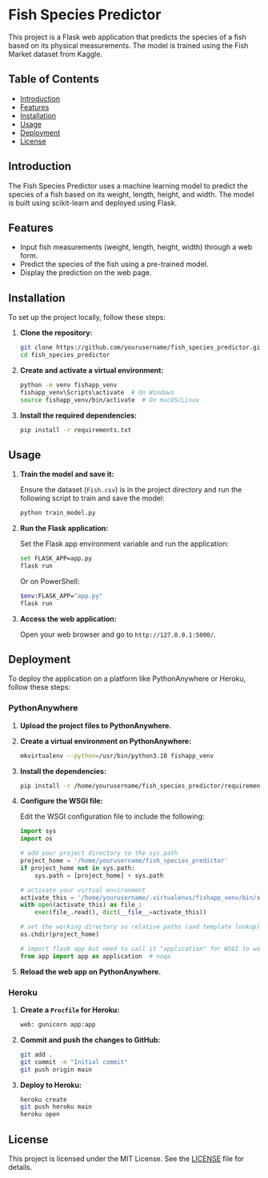 # Fish Species Predictor

This project is a Flask web application that predicts the species of a fish based on its physical measurements. The model is trained using the Fish Market dataset from Kaggle.

## Table of Contents

- [Introduction](#introduction)
- [Features](#features)
- [Installation](#installation)
- [Usage](#usage)
- [Deployment](#deployment)
- [License](#license)

## Introduction

The Fish Species Predictor uses a machine learning model to predict the species of a fish based on its weight, length, height, and width. The model is built using scikit-learn and deployed using Flask.

## Features

- Input fish measurements (weight, length, height, width) through a web form.
- Predict the species of the fish using a pre-trained model.
- Display the prediction on the web page.

## Installation

To set up the project locally, follow these steps:

1. **Clone the repository:**

    ```sh
    git clone https://github.com/yourusername/fish_species_predictor.git
    cd fish_species_predictor
    ```

2. **Create and activate a virtual environment:**

    ```sh
    python -m venv fishapp_venv
    fishapp_venv\Scripts\activate  # On Windows
    source fishapp_venv/bin/activate  # On macOS/Linux
    ```

3. **Install the required dependencies:**

    ```sh
    pip install -r requirements.txt
    ```

## Usage

1. **Train the model and save it:**

    Ensure the dataset (`Fish.csv`) is in the project directory and run the following script to train and save the model:

    ```sh
    python train_model.py
    ```

2. **Run the Flask application:**

    Set the Flask app environment variable and run the application:

    ```sh
    set FLASK_APP=app.py
    flask run
    ```

    Or on PowerShell:

    ```sh
    $env:FLASK_APP="app.py"
    flask run
    ```

3. **Access the web application:**

    Open your web browser and go to `http://127.0.0.1:5000/`.

## Deployment

To deploy the application on a platform like PythonAnywhere or Heroku, follow these steps:

### PythonAnywhere

1. **Upload the project files to PythonAnywhere.**

2. **Create a virtual environment on PythonAnywhere:**

    ```sh
    mkvirtualenv --python=/usr/bin/python3.10 fishapp_venv
    ```

3. **Install the dependencies:**

    ```sh
    pip install -r /home/yourusername/fish_species_predictor/requirements.txt
    ```

4. **Configure the WSGI file:**

    Edit the WSGI configuration file to include the following:

    ```python
    import sys
    import os

    # add your project directory to the sys.path
    project_home = '/home/yourusername/fish_species_predictor'
    if project_home not in sys.path:
        sys.path = [project_home] + sys.path

    # activate your virtual environment
    activate_this = '/home/yourusername/.virtualenvs/fishapp_venv/bin/activate_this.py'
    with open(activate_this) as file_:
        exec(file_.read(), dict(__file__=activate_this))

    # set the working directory so relative paths (and template lookup) work
    os.chdir(project_home)

    # import flask app but need to call it "application" for WSGI to work
    from app import app as application  # noqa
    ```

5. **Reload the web app on PythonAnywhere.**

### Heroku

1. **Create a `Procfile` for Heroku:**

    ```sh
    web: gunicorn app:app
    ```

2. **Commit and push the changes to GitHub:**

    ```sh
    git add .
    git commit -m "Initial commit"
    git push origin main
    ```

3. **Deploy to Heroku:**

    ```sh
    heroku create
    git push heroku main
    heroku open
    ```

## License

This project is licensed under the MIT License. See the [LICENSE](LICENSE) file for details.
